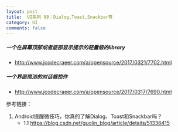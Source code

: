 ```yaml
---
layout: post
title:  UI系列 08：Dialog,Toast,Snackbar等
category: UI
comments: false
---
```


##### 一个在屏幕顶部或者底部显示提示的轻量级的library

* <http://www.jcodecraeer.com/a/opensource/2017/0321/7702.html>
 
 
##### 一个界面简洁的对话框控件

* <http://www.jcodecraeer.com/a/opensource/2017/0317/7690.html>
 
 
 
 
 参考链接：
 
 1. Android提醒微技巧，你真的了解Dialog、Toast和Snackbar吗？
 	* 1.1 <https://blog.csdn.net/guolin_blog/article/details/51336415>
 
 
 
 
 
 
 
 
 
 
 
 
 
 
 
 
 